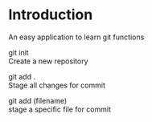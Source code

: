 # Introduction
An easy application to learn git functions

git init<br>
Create a new repository

git add . <br>
Stage all changes for commit

git add (filename) <br>
stage a specific file for commit